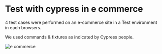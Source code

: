 # Test with cypress in e commerce

4 test cases were performed on an e-commerce site in a Test environment in each browsers.

We used commands & fixtures as indicated by Cypress people.

![e commerce](https://github.com/Hotbones/e.commerce/assets/105388226/6b49176e-8005-4c5c-a761-5a171cc91c3d)
